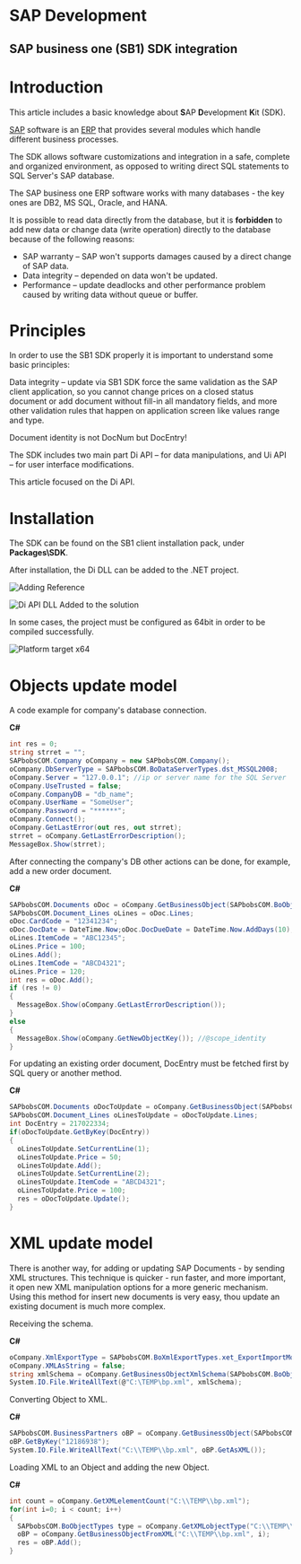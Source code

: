 # SAP Development

## SAP business one (SB1) SDK integration

# Introduction

This article includes a basic knowledge about **S**AP **D**evelopment **K**it (SDK).

[SAP](https://en.wikipedia.org/wiki/SAP_Business_One) software is an [ERP](https://en.wikipedia.org/wiki/Enterprise_resource_planning) that provides several modules which handle different business processes.

The SDK allows software customizations and integration in a safe, complete and organized environment, as opposed to writing direct SQL statements to SQL Server&#39;s SAP database.

The SAP business one ERP software works with many databases - the key ones are DB2, MS SQL, Oracle, and HANA.

It is possible to read data directly from the database, but it is **forbidden** to add new data or change data (write operation) directly to the database because of the following reasons:

- SAP warranty – SAP won&#39;t supports damages caused by a direct change of SAP data.
- Data integrity – depended on data won&#39;t be updated.
- Performance – update deadlocks and other performance problem caused by writing data without queue or buffer.


# Principles

In order to use the SB1 SDK properly it is important to understand some basic principles:

Data integrity – update via SB1 SDK force the same validation as the SAP client application, so you cannot change prices on a closed status document or add document without fill-in all mandatory fields, and more other validation rules that happen on application screen like values range and type.

Document identity is not DocNum but DocEntry!

The SDK includes two main part Di API – for data manipulations, and Ui API – for user interface modifications.

This article focused on the Di API.


# Installation

The SDK can be found on the SB1 client installation pack, under **Packages\SDK**.

After installation, the Di DLL can be added to the .NET project.

![Adding Reference](reference1.png "Adding Reference")

![Di API DLL Added to the solution](explorer2.png "Di API DLL Added to the solution")

In some cases, the project must be configured as 64bit in order to be compiled successfully.

![Platform target x64](build3.png "Platform target x64")


#  Objects update model

A code example for company&#39;s database connection.
 
**C#**
```csharp
int res = 0;
string strret = "";
SAPbobsCOM.Company oCompany = new SAPbobsCOM.Company();
oCompany.DbServerType = SAPbobsCOM.BoDataServerTypes.dst_MSSQL2008;
oCompany.Server = "127.0.0.1"; //ip or server name for the SQL Server 
oCompany.UseTrusted = false; 
oCompany.CompanyDB = "db_name";
oCompany.UserName = "SomeUser";
oCompany.Password = "******"; 
oCompany.Connect();
oCompany.GetLastError(out res, out strret);
strret = oCompany.GetLastErrorDescription();
MessageBox.Show(strret);  
```



After connecting the company&#39;s DB other actions can be done, for example, add a new order document.
 
**C#**
```csharp
SAPbobsCOM.Documents oDoc = oCompany.GetBusinessObject(SAPbobsCOM.BoObjectTypes.oOrders);
SAPbobsCOM.Document_Lines oLines = oDoc.Lines;
oDoc.CardCode = "12341234";
oDoc.DocDate = DateTime.Now;oDoc.DocDueDate = DateTime.Now.AddDays(10);
oLines.ItemCode = "ABC12345";
oLines.Price = 100;
oLines.Add();
oLines.ItemCode = "ABCD4321";
oLines.Price = 120;
int res = oDoc.Add();
if (res != 0)
{
  MessageBox.Show(oCompany.GetLastErrorDescription());
}
else
{   
  MessageBox.Show(oCompany.GetNewObjectKey()); //@scope_identity
}  
```

For updating an existing order document,  DocEntry must be fetched first by SQL query or another method.
 
**C#**
```csharp
SAPbobsCOM.Documents oDocToUpdate = oCompany.GetBusinessObject(SAPbobsCOM.BoObjectTypes.oOrders);
SAPbobsCOM.Document_Lines oLinesToUpdate = oDocToUpdate.Lines;
int DocEntry = 217022334;
if(oDocToUpdate.GetByKey(DocEntry))
{    
  oLinesToUpdate.SetCurrentLine(1);
  oLinesToUpdate.Price = 50;
  oLinesToUpdate.Add();
  oLinesToUpdate.SetCurrentLine(2);
  oLinesToUpdate.ItemCode = "ABCD4321";    
  oLinesToUpdate.Price = 100;     
  res = oDocToUpdate.Update();
} 
```



# XML update model
There is another way, for adding or updating SAP Documents - by sending XML structures.
This technique is quicker - run faster, and more important, it open new XML manipulation options for a more generic mechanism.
Using this method for insert new documents is very easy, thou update an existing document is much more complex.

Receiving the schema.
 
**C#**
```csharp
oCompany.XmlExportType = SAPbobsCOM.BoXmlExportTypes.xet_ExportImportMode;
oCompany.XMLAsString = false;
string xmlSchema = oCompany.GetBusinessObjectXmlSchema(SAPbobsCOM.BoObjectTypes.oBusinessPartners);
System.IO.File.WriteAllText(@"C:\TEMP\bp.xml", xmlSchema); 
```

Converting Object to XML.
 
**C#**
```csharp
SAPbobsCOM.BusinessPartners oBP = oCompany.GetBusinessObject(SAPbobsCOM.BoObjectTypes.oBusinessPartners);
oBP.GetByKey("12186938");
System.IO.File.WriteAllText("C:\\TEMP\\bp.xml", oBP.GetAsXML());
```

Loading XML to an Object and adding the new Object.
 
**C#**
```csharp
int count = oCompany.GetXMLelementCount("C:\\TEMP\\bp.xml");
for(int i=0; i < count; i++)
{     
  SAPbobsCOM.BoObjectTypes type = oCompany.GetXMLobjectType("C:\\TEMP\\bp.xml", i);
  oBP = oCompany.GetBusinessObjectFromXML("C:\\TEMP\\bp.xml", i);
  res = oBP.Add();
} 
```


